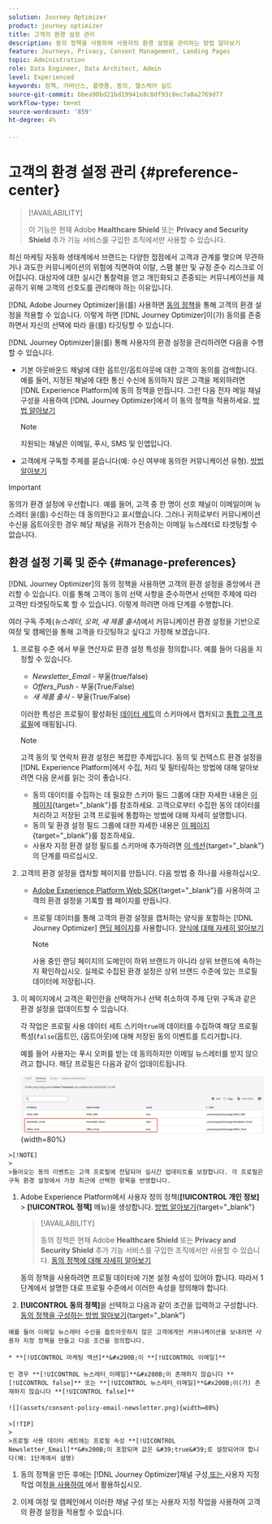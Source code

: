 ```yaml
---
solution: Journey Optimizer
product: journey optimizer
title: 고객의 환경 설정 관리
description: 동의 정책을 사용하여 사용자의 환경 설정을 관리하는 방법 알아보기
feature: Journeys, Privacy, Consent Management, Landing Pages
topic: Administration
role: Data Engineer, Data Architect, Admin
level: Experienced
keywords: 정책, 거버넌스, 플랫폼, 동의, 헬스케어 실드
source-git-commit: bbea90bd21bd19941e8c8df93c8ec7a8a2769d77
workflow-type: tm+mt
source-wordcount: '859'
ht-degree: 4%

---
```


# 고객의 환경 설정 관리 {#preference-center}

>[!AVAILABILITY]
>
>이 기능은 현재 Adobe **Healthcare Shield** 또는 **Privacy and Security Shield** 추가 기능 서비스를 구입한 조직에서만 사용할 수 있습니다.

최신 마케팅 자동화 생태계에서 브랜드는 다양한 접점에서 고객과 관계를 맺으며 무관하거나 과도한 커뮤니케이션의 위험에 직면하여 이탈, 스팸 불만 및 규정 준수 리스크로 이어집니다. 대상자에 대한 실시간 통찰력을 얻고 개인화되고 존중되는 커뮤니케이션을 제공하기 위해 고객의 선호도를 관리해야 하는 이유입니다.

[!DNL Adobe Journey Optimizer]을(를) 사용하면 [동의 정책](consent.md)을 통해 고객의 환경 설정을 적용할 수 있습니다<!-- in terms of **channels** and **topics**-->. 이렇게 하면 [!DNL Journey Optimizer]이(가) 동의를 존중하면서 자신의 선택에 따라 <!-- their preferred channels and on the subscription topics-->을(를) 타깃팅할 수 있습니다.

[!DNL Journey Optimizer]을(를) 통해 사용자의 환경 설정을 관리하려면 다음을 수행할 수 있습니다.

* 기본 아웃바운드 채널에 대한 옵트인/옵트아웃에 대한 고객의 동의를 검색합니다. 예를 들어, 지정된 채널에 대한 통신 수신에 동의하지 않은 고객을 제외하려면 [!DNL Experience Platform]에 동의 정책을 만듭니다. 그런 다음 전자 메일 채널 구성을 사용하여 [!DNL Journey Optimizer]에서 이 동의 정책을 적용하세요. [방법 알아보기](consent.md#surface-marketing-actions)

  >[!NOTE]
  >
  >지원되는 채널은 이메일, 푸시, SMS 및 인앱입니다.<!--To check-->

* 고객에게 구독할 주제를 묻습니다(예: 수신 여부에 동의한 커뮤니케이션 유형). [방법 알아보기](#manage-preferences)

>[!IMPORTANT]
>
>동의가 환경 설정에 우선합니다. 예를 들어, 고객 중 한 명이 선호 채널이 이메일이며 뉴스레터 <!-- they are interested in yoga-->을(를) 수신하는 데 동의한다고 표시했습니다. 그러나 귀하로부터 커뮤니케이션 수신을 옵트아웃한 경우 해당 채널을 귀하가 전송하는 이메일 뉴스레터로 타겟팅할 수 없습니다<!-- on yoga-->.

## 환경 설정 기록 및 준수 {#manage-preferences}

[!DNL Journey Optimizer]의 동의 정책을 사용하면 고객의 환경 설정을 중앙에서 관리할 수 있습니다. 이를 통해 고객이 동의 선택 사항을 준수하면서 선택한 주제에 따라 고객만 타겟팅하도록 할 수 있습니다. 이렇게 하려면 아래 단계를 수행합니다.

여러 구독 주제(*뉴스레터*, *오퍼*, *새 제품 출시*)에서 커뮤니케이션 환경 설정을 기반으로 여정 및 캠페인을 통해 고객을 타깃팅하고 싶다고 가정해 보겠습니다.

1. 프로필 수준 <!--how??-->에서 부울 연산자로 환경 설정 특성을 정의합니다. 예를 들어 다음을 지정할 수 있습니다.

   * *Newsletter_Email* - 부울(true/false)
   * *Offers_Push* - 부울(True/False)
   * *새 제품 출시* - 부울(True/False)

   이러한 특성은 프로필이 활성화된 [데이터 세트](../data/get-started-datasets.md)의 스키마에서 캡처되고 [통합 고객 프로필](../audience/get-started-profiles.md)에 매핑됩니다.

   >[!NOTE]
   >
   >고객 동의 및 연락처 환경 설정은 복잡한 주제입니다. 동의 및 컨텍스트 환경 설정을 [!DNL Experience Platform]에서 수집, 처리 및 필터링하는 방법에 대해 알아보려면 다음 문서를 읽는 것이 좋습니다.
   >
   >* 동의 데이터를 수집하는 데 필요한 스키마 필드 그룹에 대한 자세한 내용은 [이 페이지](https://experienceleague.adobe.com/ko/docs/experience-platform/landing/governance-privacy-security/consent/adobe/overview){target="_blank"}를 참조하세요. 고객으로부터 수집한 동의 데이터를 처리하고 저장된 고객 프로필에 통합하는 방법에 대해 자세히 설명합니다.
   >* 동의 및 환경 설정 필드 그룹에 대한 자세한 내용은 [이 페이지](https://experienceleague.adobe.com/ko/docs/experience-platform/xdm/field-groups/profile/consents#ingest){target="_blank"}를 참조하세요.
   >* 사용자 지정 환경 설정 필드를 스키마에 추가하려면 [이 섹션](https://experienceleague.adobe.com/ko/docs/experience-platform/landing/governance-privacy-security/consent/adobe/dataset#custom-consent){target="_blank"}의 단계를 따르십시오.

1. 고객의 환경 설정을 캡처할 페이지를 만듭니다. 다음 방법 중 하나를 사용하십시오.

   * [Adobe Experience Platform Web SDK](https://experienceleague.adobe.com/ko/docs/experience-platform/web-sdk/home){target="_blank"}를 사용하여 고객의 환경 설정을 기록할 웹 페이지를 만듭니다.

   * 프로필 데이터를 통해 고객의 환경 설정을 캡처하는 양식을 포함하는 [!DNL Journey Optimizer] [랜딩 페이지](../landing-pages/create-lp.md)를 사용합니다.  [양식에 대해 자세히 알아보기](../landing-pages/lp-forms.md) <!--Forms not released/announced yet - TBC-->

     >[!NOTE]
     >
     >사용 중인 랜딩 페이지의 도메인이 하위 브랜드가 아니라 상위 브랜드에 속하는지 확인하십시오. 실제로 수집된 환경 설정은 상위 브랜드 수준에 있는 프로필 데이터에 저장됩니다.

1. 이 페이지에서 고객은 확인란을 선택하거나 선택 취소하여 주제 단위 구독과 같은 환경 설정을 업데이트할 수 있습니다.

   각 작업은 프로필 사용 데이터 세트 스키마`true`에 데이터를 수집하여 해당 프로필 특성(`false`(옵트인, <!-- that contains the corresponding preference fields-->(옵트아웃)에 대해 저장된 동의 이벤트를 트리거합니다.

   <!--Record your users' preferences through the web page or landing page that you created. The data is saved against the corresponding profile, meaning that the preference data is ingested into a Profile-enabled dataset whose schema contains consent/preference fields.-->

   예를 들어 <!--whose email address is john.black@lumamail.com--> 사용자는 푸시 오퍼를 받는 데 동의하지만 이메일 뉴스레터를 받지 않으려고 합니다. 해당 프로필은 다음과 같이 업데이트됩니다.

   ![](assets/profile-preference-attributes.png){width=80%}

<!--The corresponding profile dataset is updated as follows:

|Attribute = Email id | Attribute = Offers_Push | Attribute = Newsletters_Email |
|---------|----------|---------|
| john.black@lumamail.com | Y | N |-->

    >[!NOTE]
    >
    >들어오는 동의 이벤트는 고객 프로필에 전달되어 실시간 업데이트를 보장합니다. 각 프로필은 구독 환경 설정에서 가장 최근에 선택한 항목을 반영합니다.

1. Adobe Experience Platform에서 사용자 정의 정책(**[!UICONTROL 개인 정보]** > **[!UICONTROL 정책]** 메뉴)을 생성합니다. [방법 알아보기](https://experienceleague.adobe.com/docs/experience-platform/data-governance/policies/user-guide.html?lang=ko#create-policy){target="_blank"}

   >[!AVAILABILITY]
   >
   >동의 정책은 현재 Adobe **Healthcare Shield** 또는 **Privacy and Security Shield** 추가 기능 서비스를 구입한 조직에서만 사용할 수 있습니다. [동의 정책에 대해 자세히 알아보기](consent.md)

   동의 정책을 사용하려면 프로필 데이터에 기본 설정 속성이 있어야 합니다. 따라서 1단계에서 설명한 대로 프로필 수준에서 이러한 속성을 정의해야 합니다.

1. **[!UICONTROL 동의 정책]**&#x200B;을 선택하고 다음과 같이 조건을 입력하고 구성합니다. [동의 정책을 구성하는 방법 알아보기](https://experienceleague.adobe.com/docs/experience-platform/data-governance/policies/user-guide.html?lang=ko#consent-policy){target="_blank"}

<!--Consent policies are comprised of two logical components:

* **If**: The condition that will trigger the policy check, based on a certain marketing action (email, SMS, push, custom action, etc.) being performed, the presence of certain data usage labels, or a combination of the two.

* **Then**: The consent attribute must be present for a profile to be included in the action that triggered the policy. More than one field can also be selected.-->

    예를 들어 이메일 뉴스레터 수신을 옵트아웃하지 않은 고객에게만 커뮤니케이션을 보내려면 사용자 지정 정책을 만들고 다음 조건을 정의합니다.
    
    * **[!UICONTROL 마케팅 액션]**&#x200B;이 **[!UICONTROL 이메일]**
    
    인 경우 **[!UICONTROL 뉴스레터_이메일]**&#x200B;이 존재하지 않습니다 **[!UICONTROL false]** 또는 **[!UICONTROL 뉴스레터_이메일]**&#x200B;이(가) 존재하지 않습니다 **[!UICONTROL false]**
    
    ![](assets/consent-policy-email-newsletter.png){width=80%}
    
    >[!TIP]
    >
    >프로필 사용 데이터 세트에는 프로필 속성 **[!UICONTROL Newsletter_Email]**&#x200B;이 포함되며 값은 &#39;true&#39;로 설정되어야 합니다(예: 1단계에서 설명)

1. 동의 정책을 만든 후에는 [!DNL Journey Optimizer]채널 구성[&#x200B; 또는 &#x200B;](consent.md#surface-marketing-actions)사용자 지정 작업 여정[을 사용하여 &#x200B;](consent.md#journey-custom-actions)에서 활용하십시오.

1. 이제 여정 및 캠페인에서 이러한 채널 구성 또는 사용자 지정 작업을 사용하여 <!--targeted--> 고객의 환경 설정을 적용할 수 있습니다.
